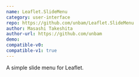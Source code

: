 ```yaml
---
name: Leaflet.SlideMenu
category: user-interface
repo: https://github.com/unbam/Leaflet.SlideMenu
author: Masashi Takeshita
author-url: https://github.com/unbam
demo: 
compatible-v0:
compatible-v1: true
---
```


A simple slide menu for Leaflet.
